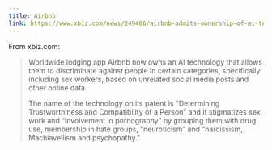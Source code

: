 ```yaml
---
title: Airbnb
link: https://www.xbiz.com/news/249406/airbnb-admits-ownership-of-ai-technology-that-targets-sex-workers-others
---
```


From xbiz.com:

> Worldwide lodging app Airbnb now owns an AI technology that allows them to discriminate against people in certain categories, specifically including sex workers, based on unrelated social media posts and other online data.
>
> The name of the technology on its patent is “Determining Trustworthiness and Compatibility of a Person” and it stigmatizes sex work and “involvement in pornography” by grouping them with drug use, membership in hate groups, “neuroticism” and “narcissism, Machiavellism and psychopathy.”
